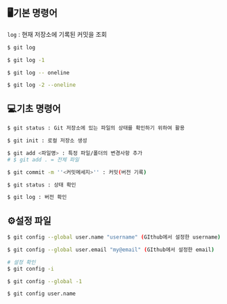## 🖥기본 명령어

`log` : 현재 저장소에 기록된 커밋을 조회

```bash 
$ git log

$ git log -1

$ git log -- oneline

$ git log -2 --oneline
```



## 💻기초 명령어

```bash
$ git status : Git 저장소에 있는 파일의 상태를 확인하기 위하여 활용

$ git init : 로컬 저장소 생성

$ git add <파일명> : 특정 파일/폴더의 변경사항 추가
# $ git add . = 전체 파일

$ git commit -m ''<커밋메세지>'' : 커밋(버전 기록)

$ git status : 상태 확인

$ git log : 버전 확인
```



## ⚙설정 파일

```bash
$ git config --global user.name "username" (GIthub에서 설정한 username)

$ git config --global user.email "my@email" (GIthub에서 설정한 email)

# 설정 확인 
$ git config -i

$ git config --global -1

$ git config user.name
```



